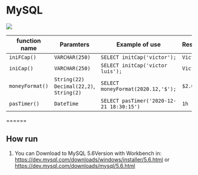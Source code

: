 MySQL
======

![](https://img.shields.io/badge/MySQL-5.6-blue)


|  function name   |                 Paramters                    |               Example of use              |      Result\Return      |
|------------------|----------------------------------------------|-------------------------------------------|-------------------------|
|   `iniFCap()`    |           	`VARCHAR(250)`                   |    `SELECT initCap('victor');`            |      `Victor`           |
|   `iniCap()`     |             `VARCHAR(250)`                   |    `SELECT initCap('victor luis');`       |      `Victor Luis`      |
| `moneyFormat()`  | `String(22)` `Decimal(22,2)`, `String(2)`    |    `SELECT moneyFormat(2020.12,'$');`     |      `$2.020,12`        |
|   `pasTimer()`   |                 `DateTime`                   |  `SELECT pasTimer('2020-12-21 18:30:15')` |      `1h`               |


======
## How run
1. You can Download to MySQL 5.6Version with Workbench in:
https://dev.mysql.com/downloads/windows/installer/5.6.html
or
https://dev.mysql.com/downloads/mysql/5.6.html